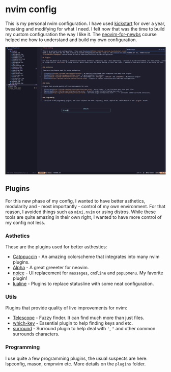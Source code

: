# nvim config

This is my personal nvim configuration. I have used [kickstart](https://github.com/nvim-lua/kickstart.nvim) for over a year, tweaking and modifying for what I need. I felt now that was the time to build my custom configuration the way I like it. The [neovim-for-newbs](https://www.youtube.com/playlist?list=PLsz00TDipIffreIaUNk64KxTIkQaGguqn) course helped me how to understand and build my own configuration.

![Screenshot of the configuration](./nvim.png)

## Plugins

For this new phase of my config, I wanted to have better asthetics, modularity and - most importantly - control of my own environment. For that reason, I avoided things such as `mini.nvim` or using distros. While these tools are quite amazing in their own right, I wanted to have more control of my config not less.


### Asthetics

These are the plugins used for better asthestics:

- [Catppuccin](https://github.com/catppuccin/nvim) - An amazing colorscheme that integrates into many nvim plugins.
- [Alpha](https://github.com/goolord/alpha-nvim) - A great greeeter for neovim. 
- [noice](https://github.com/folke/noice.nvim) - UI replacement for `messages`, `cmdline` and `popupmenu`. My favorite plugin!
- [lualine](https://github.com/nvim-lualine/lualine.nvim) - Plugins to replace statusline with some neat configuration.


### Utils

Plugins that provide quality of live improvements for nvim:

- [Telescope](https://github.com/nvim-telescope/telescope.nvim) - Fuzzy finder. It can find much more than just files.
- [which-key](https://github.com/folke/which-key.nvim) - Essential plugin to help finding keys and etc. 
- [surround](https://github.com/kylechui/nvim-surround) - Surround plugin to help deal with `'`, `"` and other common surrounds characters.


### Programming

I use quite a few programming plugins, the usual suspects are here: lspconfig, mason, cmpnvim etc. More details on the `plugins` folder.

